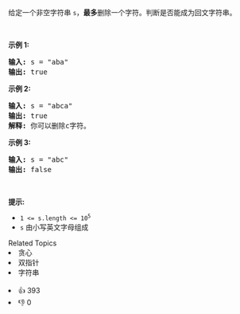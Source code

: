 <p>给定一个非空字符串 <code>s</code>，<strong>最多</strong>删除一个字符。判断是否能成为回文字符串。</p>

<p> </p>

<p><strong>示例 1:</strong></p>

<pre>
<strong>输入:</strong> s = "aba"
<strong>输出:</strong> true
</pre>

<p><strong>示例 2:</strong></p>

<pre>
<strong>输入:</strong> s = "abca"
<strong>输出:</strong> true
<strong>解释:</strong> 你可以删除c字符。
</pre>

<p><strong>示例 3:</strong></p>

<pre>
<strong>输入:</strong> s = "abc"
<strong>输出:</strong> false</pre>

<p> </p>

<p><strong>提示:</strong></p>

<ul>
	<li><code>1 <= s.length <= 10<sup>5</sup></code></li>
	<li><code>s</code> 由小写英文字母组成</li>
</ul>
<div><div>Related Topics</div><div><li>贪心</li><li>双指针</li><li>字符串</li></div></div><br><div><li>👍 393</li><li>👎 0</li></div>